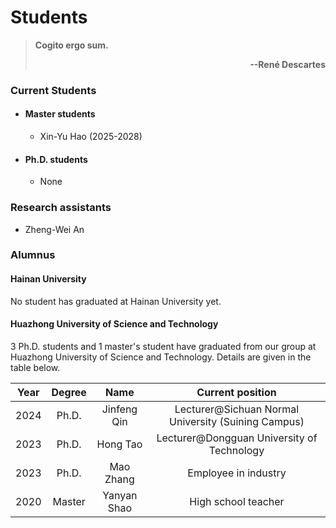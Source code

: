 # **Students**

> **Cogito ergo sum.**  <p align='right'>**--René Descartes**</p>

### **Current Students**

- #### **Master students**

    - Xin-Yu Hao (2025-2028)

- #### **Ph.D. students**

    - None

### **Research assistants**

- Zheng-Wei An 

### **Alumnus**

#### Hainan University

No student has graduated at Hainan University yet. 

#### Huazhong University of Science and Technology

3 Ph.D. students and 1 master's student have graduated from our group at Huazhong University of Science and Technology. Details are given in the table below. 

| Year | Degree | Name | Current position |
| :---:|     :---:    | :---:| :---: |
| 2024 | Ph.D. | Jinfeng Qin | Lecturer@Sichuan Normal University (Suining Campus) |
| 2023 | Ph.D. | Hong Tao | Lecturer@Dongguan University of Technology |
| 2023 | Ph.D. | Mao Zhang | Employee in industry  |
| 2020 | Master | Yanyan Shao | High school teacher |
